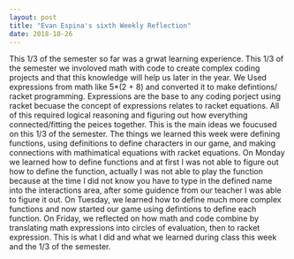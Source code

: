 ```yaml
---
layout: post
title: "Evan Espina's sixth Weekly Reflection"
date: 2018-10-26
---
```


This 1/3 of the semester so far was a grwat learning experience. This 1/3 of the semester we involoved math with code to create complex coding projects and that this knowledge will help us later in the year. We Used expressions from math like 5*(2 + 8) and converted it to make defintions/ racket programming. Expressions are the base to any coding porject using racket becuase the concept of expressions relates to racket equations. All of this required logical reasoning and figuring out how everything connected/fitting the peices together. This is the main ideas we foucused on this 1/3 of the semester. The things we learned this week were defining functions, using definitions to define characters in our game, and making connections with mathimatical equations with racket equations. On Monday we learned how to define functions and at first I was not able to figure out how to define the function, actually I was not able to play the function because at the time I did not know you have to type in the defined name into the interactions area, after some guidence from our teacher I was able to figure it out. On Tuesday, we learned how to define much more complex functions and now started our game using defintions to define each function. On Friday, we reflected on how math and code combine by translating math expressions into circles of evaluation, then to racket expression. This is what I did and what we learned during class this week and the 1/3 of the semester.
